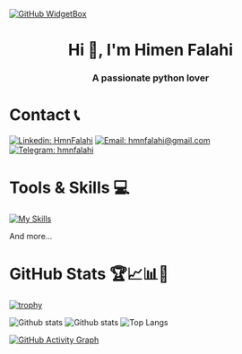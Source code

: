 [![GitHub WidgetBox](https://github-widgetbox.vercel.app/api/profile?username=hmnfalahi&data=followers,repositories,stars,commits&theme=nautilus)](https://github.com/hmnfalahi/github-widgetbox)

<h1 align="center">Hi 👋, I'm Himen Falahi</h1>
<h3 align="center">A passionate python lover</h3>

# Contact 📞
[![Linkedin: HmnFalahi](https://img.shields.io/badge/-hmnfalahi-blue?style=flat-square&logo=Linkedin&logoColor=white&link=https://www.linkedin.com/in/hmnfalahi/)](https://www.linkedin.com/in/hmnfalahi/)
[![Email: hmnfalahi@gmail.com](https://img.shields.io/badge/Email-hmnfalahi%40gmail.com-red.svg)](mailto:hmnfalahi@gmail.com)
[![Telegram: hmnfalahi](https://img.shields.io/badge/-hmnfalahi-blue?style=flat-square&logo=Telegram&logoColor=white&link=https://www.t.me/hmnfalahi/)](https://www.t.me/hmnfalahi/)


# Tools & Skills 💻
[![My Skills](https://skillicons.dev/icons?i=python,fastapi,flask,postgres,rabbitmq,redis,django,bash,discord,docker,kubernetes,git,github,githubactions,gitlab,linux,md,mysql,nginx,postman,pycharm,sqlite,ubuntu,vim,vscode,regex,windows,&theme=dark)](https://skillicons.dev)

And more...


# GitHub Stats 🏆📈📊🎳

[![trophy](https://github-profile-trophy.vercel.app/?username=hmnfalahi&count_private=true&theme=algolia&no-bg=true&no-frame=true&rank=SSS,SS,S,AAA,AA,A,SECRET,LONGEST_STREAK,CURRENT_STREAK)](https://github.com/ryo-ma/github-profile-trophy)


       
![Github stats](https://github-readme-stats.vercel.app/api?username=hmnfalahi&theme=algolia&show_icons=true&count_private=true&hide=issues&hide_border=true)
![Github stats](https://github-contributor-stats.vercel.app/api?username=hmnfalahi&theme=algolia&hide_border=true)
![Top Langs](https://github-readme-stats.vercel.app/api/top-langs/?username=hmnfalahi&theme=algolia&layout=compact&hide_border=true)

[![GitHub Activity Graph](https://github-readme-activity-graph.vercel.app/graph?username=hmnfalahi&theme=github-compact)](https://github.com/hmnfalahi/github-readme-activity-graph)
